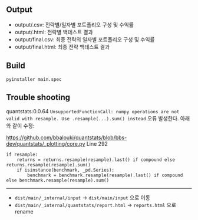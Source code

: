 

## Output
- output/.csv: 전략별/일자별 포트폴리오 구성 및 수익률
- output/.html: 전략별 백테스트 결과
- output/final.csv: 최종 전략의 일자별 포트폴리오 구성 및 수익률
- output/final.html: 최종 전략 백테스트 결과


## Build
```
pyinstaller main.spec
```

## Trouble shooting

quantstats:0.0.64 `UnsupportedFunctionCall: numpy operations are not valid with resample. Use .resample(...).sum() instead` 오류 발생한다. 아래와 같이 수정:

https://github.com/bbalouki/quantstats/blob/bbs-dev/quantstats/_plotting/core.py
Line 292
```
if resample:
    returns = returns.resample(resample).last() if compound else returns.resample(resample).sum()
    if isinstance(benchmark, _pd.Series):
        benchmark = benchmark.resample(resample).last() if compound else benchmark.resample(resample).sum()
```

---

- `dist/main/_internal/input` -> `dist/main/input` 으로 이동
- `dist/main/_internal/quantstats/report.html` -> `reports.html` 으로 rename 